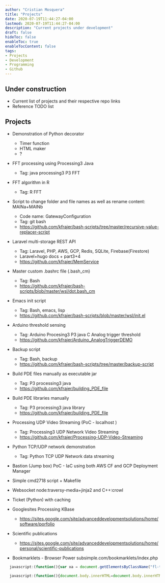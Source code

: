 ```yaml
---
author: "Cristian Mosquera"
title: "Projects"
date: 2020-07-19T11:44:27-04:00
lastmod: 2020-07-19T11:44:27-04:00
description: "Current projects under development"
draft: false
hideToc: false
enableToc: true
enableTocContent: false
tags: 
- Projects
- Development
- Programming
- Github
---
```


## Under construction

* Current list of projects and their respective repo links
* Reference TODO list

## Projects

* Demonstration of Python decorator
    - Timer function
    - HTML maker
    - ?

* FFT processing using Processing3 Java
    - Tag: java processing3 P3 FFT

* FFT algorithm in R
    - Tag: R FFT

* Script to change folder and file names as well as rename content: MAINa+MAINb
    - Code name: GatewayConfiguration
    - Tag: git bash
    - <https://github.com/kfrajer/bash-scripts/tree/master/recursive-value-replacer-script>

* Laravel multi-storage REST API
    - Tag: Laravel, PHP, AWS, GCP, Redis, SQLite, Firebase(Firestore)
    - Laravel+hugo docs + part3+4 
    - <https://github.com/kfrajer/MemService>

* Master custom .bashrc file (.bash_cm)
    - Tag: Bash
    - <https://github.com/kfrajer/bash-scripts/blob/master/wsl/dot.bash_cm>

* Emacs init script
    - Tag: Bash, emacs, lisp
    - https://github.com/kfrajer/bash-scripts/blob/master/wsl/init.el

* Arduino threshold sensing
    - Tag: Arduino Procesing3 P3 java C Analog trigger threshold
    - <https://github.com/kfrajer/Arduino_AnalogTriggerDEMO>

* Backup script 
    - Tag: Bash, backup
    - <https://github.com/kfrajer/bash-scripts/tree/master/backup-script>

* Build PDE files manually as executable jar
    - Tag: P3 processing3 java
    - <https://github.com/kfrajer/building_PDE_file>

* Build PDE libraries manually 
    - Tag: P3 processing3 java library
    - <https://github.com/kfrajer/building_PDE_file>

* Processing UDP Video Streaming (PoC - localhost )
    - Tag: Processing3 UDP Network Video Streaming
    - <https://github.com/kfrajer/Processing-UDP-Video-Streaming>

* Python TCP/UDP network demonstration
    - Tag: Python TCP UDP Network data streaming

* Bastion (Jump box) PoC - IaC using both AWS CF and GCP Deployment Manager

* Simple cmd2718 script + Makefile
* Websocket node:traversy-media+jinja2 and C++:crowl
* Ticket (Python) with caching
* Googlesites Processing KBase
    - <https://sites.google.com/site/advanceddevelopmentsolutions/home/software/porfolio>
* Scientific publications
    - <https://sites.google.com/site/advanceddevelopmentsolutions/home/personal/scientific-publications>

* Bookmarklets - Browser Power  subsimple.com/bookmarklets/index.php
```javascript
  javascript:(function(){var xa = document.getElementsByClassName("fl-transparent-facade")[0];var xalistItems = xa.children;var picurl=xalistItems[0].src;xa.href=picurl;})();
```

```javascript
  javascript:(function(){document.body.innerHTML=document.body.innerHTML.replace(/cloud/g,"butt").replace(/Cloud/g,"Butt");})();
```

